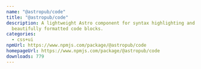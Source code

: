 ```yaml
---
name: "@astropub/code"
title: "@astropub/code"
description: A lightweight Astro component for syntax highlighting and rendering
  beautifully formatted code blocks.
categories:
  - css+ui
npmUrl: https://www.npmjs.com/package/@astropub/code
homepageUrl: https://www.npmjs.com/package/@astropub/code
downloads: 779
---
```

